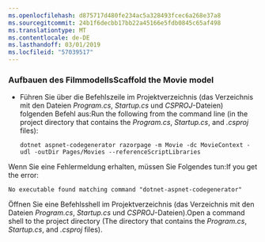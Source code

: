 ```yaml
---
ms.openlocfilehash: d875717d480fe234ac5a328493fcec6a268e37a8
ms.sourcegitcommit: 24b1f6decbb17bb22a45166e5fdb0845c65af498
ms.translationtype: MT
ms.contentlocale: de-DE
ms.lasthandoff: 03/01/2019
ms.locfileid: "57039517"
---
```

<a name="scaffold"></a>
### <a name="scaffold-the-movie-model"></a><span data-ttu-id="ff1a1-101">Aufbauen des Filmmodells</span><span class="sxs-lookup"><span data-stu-id="ff1a1-101">Scaffold the Movie model</span></span>

* <span data-ttu-id="ff1a1-102">Führen Sie über die Befehlszeile im Projektverzeichnis (das Verzeichnis mit den Dateien *Program.cs*, *Startup.cs* und *CSPROJ*-Dateien) folgenden Befehl aus:</span><span class="sxs-lookup"><span data-stu-id="ff1a1-102">Run the following from the command line (in the project directory that contains the *Program.cs*, *Startup.cs*, and *.csproj* files):</span></span>

  ```console
  dotnet aspnet-codegenerator razorpage -m Movie -dc MovieContext -udl -outDir Pages/Movies --referenceScriptLibraries
  ```

<span data-ttu-id="ff1a1-103">Wenn Sie eine Fehlermeldung erhalten, müssen Sie Folgendes tun:</span><span class="sxs-lookup"><span data-stu-id="ff1a1-103">If you get the error:</span></span>
  ```
No executable found matching command "dotnet-aspnet-codegenerator"
  ```

<span data-ttu-id="ff1a1-104">Öffnen Sie eine Befehlsshell im Projektverzeichnis (das Verzeichnis mit den Dateien *Program.cs*, *Startup.cs* und *CSPROJ*-Dateien).</span><span class="sxs-lookup"><span data-stu-id="ff1a1-104">Open a command shell to the project directory (The directory that contains the *Program.cs*, *Startup.cs*, and *.csproj* files).</span></span>
